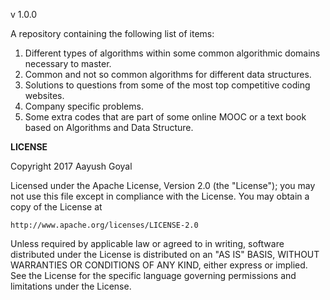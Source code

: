 v 1.0.0

A repository containing the following list of items:
1. Different types of algorithms within some common algorithmic domains necessary to master.
2. Common and not so common algorithms for different data structures.
3. Solutions to questions from some of the most top competitive coding websites.
4. Company specific problems.
5. Some extra codes that are part of some online MOOC or a text book based on Algorithms and Data Structure.

**LICENSE**

Copyright 2017 Aayush Goyal

Licensed under the Apache License, Version 2.0 (the "License");
you may not use this file except in compliance with the License.
You may obtain a copy of the License at

    http://www.apache.org/licenses/LICENSE-2.0

Unless required by applicable law or agreed to in writing, software
distributed under the License is distributed on an "AS IS" BASIS,
WITHOUT WARRANTIES OR CONDITIONS OF ANY KIND, either express or implied.
See the License for the specific language governing permissions and
limitations under the License.

